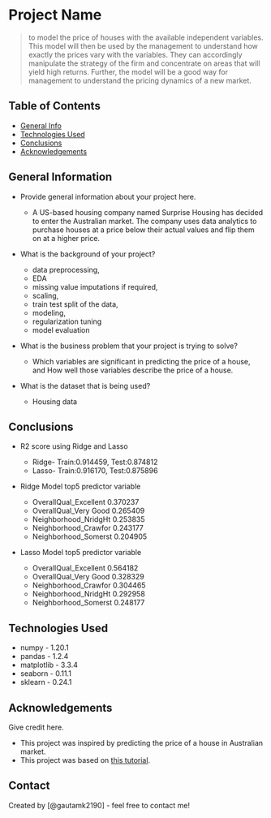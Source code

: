 # Project Name
> to model the price of houses with the available independent variables. This model will then be used by the management to understand how exactly the prices vary with the variables. They can accordingly manipulate the strategy of the firm and concentrate on areas that will yield high returns. Further, the model will be a good way for management to understand the pricing dynamics of a new market.


## Table of Contents
* [General Info](#general-information)
* [Technologies Used](#technologies-used)
* [Conclusions](#conclusions)
* [Acknowledgements](#acknowledgements)

<!-- You can include any other section that is pertinent to your problem -->

## General Information
- Provide general information about your project here.
    - A US-based housing company named Surprise Housing has decided to enter the Australian market. The company uses data analytics to purchase houses at a price below their actual values and flip them on at a higher price.

- What is the background of your project?
    - data preprocessing, 
    - EDA
    - missing value imputations if required,
    - scaling,
    - train test split of the data,
    - modeling,
    - regularization tuning
    - model evaluation

- What is the business problem that your project is trying to solve?
    - Which variables are significant in predicting the price of a house, and How well those variables describe the price of a house.
    
- What is the dataset that is being used?
    - Housing data

<!-- You don't have to answer all the questions - just the ones relevant to your project. -->

## Conclusions
- R2 score using Ridge and Lasso
    - Ridge- Train:0.914459, Test:0.874812
    - Lasso- Train:0.916170, Test:0.875896

- Ridge Model top5 predictor variable
    - OverallQual_Excellent 0.370237
    - OverallQual_Very Good 0.265409
    - Neighborhood_NridgHt 0.253835
    - Neighborhood_Crawfor 0.243177
    - Neighborhood_Somerst 0.204905

- Lasso Model top5 predictor variable
    - OverallQual_Excellent 0.564182
    - OverallQual_Very Good 0.328329
    - Neighborhood_Crawfor 0.304465
    - Neighborhood_NridgHt 0.292958
    - Neighborhood_Somerst 0.248177

<!-- You don't have to answer all the questions - just the ones relevant to your project. -->


## Technologies Used
- numpy - 1.20.1
- pandas - 1.2.4
- matplotlib - 3.3.4
- seaborn - 0.11.1
- sklearn - 0.24.1

<!-- As the libraries versions keep on changing, it is recommended to mention the version of library used in this project -->

## Acknowledgements
Give credit here.
- This project was inspired by predicting the price of a house in Australian market.
- This project was based on [this tutorial](https://learn.upgrad.com/course/1994/).


## Contact
Created by [@gautamk2190] - feel free to contact me!


<!-- Optional -->
<!-- ## License -->
<!-- This project is open source and available under the [... License](). -->

<!-- You don't have to include all sections - just the one's relevant to your project -->